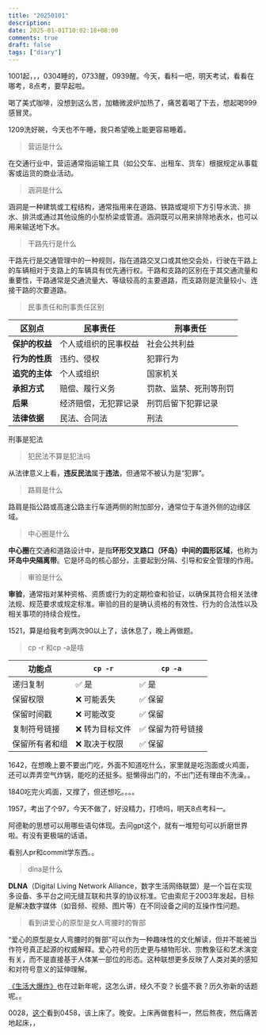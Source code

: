 ```yaml
---
title: "20250101"
description: 
date: 2025-01-01T10:02:18+08:00
comments: true
draft: false
tags: ["diary"]
---
```

1001起，，，0304睡的，0733醒，0939醒。今天，看科一吧，明天考试，看看在哪考，8点考，要早起啦。

喝了美式咖啡，没想到这么苦，加糖微波炉加热了，痛苦着喝了下去，想起喝999感冒灵。

1209洗好碗，今天也不午睡，我只希望晚上能更容易睡着。

>营运是什么

在交通行业中，营运通常指运输工具（如公交车、出租车、货车）根据规定从事载客或运货的商业活动。

>涵洞是什么

涵洞是一种建筑或工程结构，通常指用来在道路、铁路或堤坝下方引导水流、排水、排洪或通过其他设施的小型桥梁或管道。涵洞既可以用来排除地表水，也可以用来输送地下水。

> 干路先行是什么

干路先行是交通管理中的一种规则，指在道路交叉口或其他交会处，行驶在干路上的车辆相对于支路上的车辆具有优先通行权。干路和支路的区别在于其交通流量和重要性，干路通常是交通流量大、等级较高的主要道路，而支路则是流量较小、连接干路的次要道路。

>民事责任和刑事责任区别

| **区别点**        | **民事责任**                      | **刑事责任**                      |
|--------------------|----------------------------------|-----------------------------------|
| **保护的权益**    | 个人或组织的民事权益             | 社会公共利益                     |
| **行为的性质**    | 违约、侵权                       | 犯罪行为                         |
| **追究的主体**    | 个人或组织                       | 国家机关                         |
| **承担方式**      | 赔偿、履行义务                   | 罚款、监禁、死刑等刑罚           |
| **后果**          | 经济赔偿，无犯罪记录             | 刑罚后留下犯罪记录               |
| **法律依据**      | 民法、合同法                     | 刑法                             |

刑事是犯法

>犯民法不算是犯法吗

从法律意义上看，**违反民法**属于**违法**，但通常不被认为是“犯罪”。

>路肩是什么

路肩是指公路或高速公路主行车道两侧的附加部分，通常位于车道外侧的边缘区域。

>中心圈是什么

**中心圈**在交通和道路设计中，是指**环形交叉路口（环岛）中间的圆形区域**，也称为**环岛中央隔离带**。它是环岛的核心部分，主要起到分隔、引导和安全管理的作用。

>审验是什么

**审验**，通常指对某种资格、资质或行为的定期检查和验证，以确保其符合相关法律法规、规范要求或规定标准。审验的目的是确认资格的有效性、行为的合法性以及相关事项的持续合规性。

1521，算是给我考到两次90以上了，该休息了，晚上再做题。

> cp -r  和cp -a是啥

| 功能点           | `cp -r`                      | `cp -a`                             |
|-------------------|------------------------------|--------------------------------------|
| 递归复制         | ✅ 是                        | ✅ 是                                |
| 保留权限         | ❌ 可能丢失                 | ✅ 保留                              |
| 保留时间戳       | ❌ 可能改变                 | ✅ 保留                              |
| 复制符号链接     | ❌ 转为目标文件             | ✅ 保留为符号链接                    |
| 保留所有者和组   | ❌ 取决于权限               | ✅ 保留                              |

1642，在想晚上要不要出门吃，外面不知道吃什么，家里就是吃泡面或火鸡面，还可以弄弄空气炸锅，能吃的还挺多。挺懒得出门的，不出门还有理由不洗澡。。

1840吃完火鸡面，又撑了，但还想吃。。。。

1957，考出了个97，今天不做了，好没精力，打喷吗，明天8点考科一。

阿德勒的思想可以用哪些语句体现。去问gpt这个，就有一堆短句可以折磨世界啦。有没有更极端的话语。

看别人pr和commit学东西。。

>dlna是什么

**DLNA**（Digital Living Network Alliance，数字生活网络联盟）是一个旨在实现多设备、多平台之间无缝互联和共享的协议标准。它由索尼于2003年发起，目标是解决数字媒体（如音频、视频、图片等）在不同设备之间的互操作性问题。

>看到讲爱心的原型是女人弯腰时的臀部

“爱心的原型是女人弯腰时的臀部”可以作为一种趣味性的文化解读，但并不能被当作符号真正起源的权威解释。爱心符号的历史更与植物形状、宗教象征和艺术演变有关，而不是直接基于人体某一部位的形态。这种联想更多反映了人类对美的感知和对符号意义的延伸理解。

[《生活大爆炸》](https://xiaoyakankan.com/post/d76fb63b55.html?vod=164_30135-10)也在过新年呢，这怎么讲，经久不变？长盛不衰？历久弥新的话题呢。。

0028，[这个](https://xiaoyakankan.com/post/d76fb63b55.html?vod=164_30135-11)看到0458，该上床了。晚安。上床再做套科一，然后熬夜，然后痛苦地起床，，